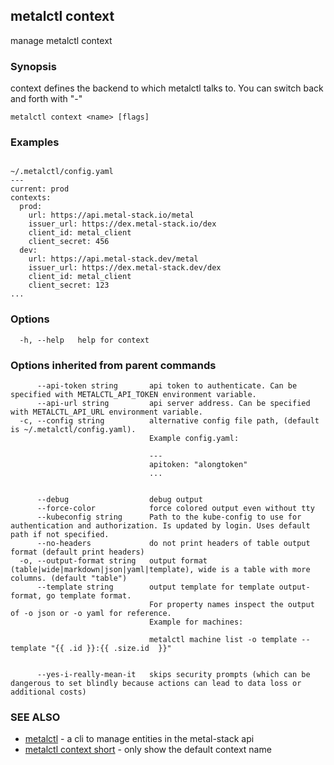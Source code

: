 ## metalctl context

manage metalctl context

### Synopsis

context defines the backend to which metalctl talks to. You can switch back and forth with "-"

```
metalctl context <name> [flags]
```

### Examples

```

~/.metalctl/config.yaml
---
current: prod
contexts:
  prod:
    url: https://api.metal-stack.io/metal
    issuer_url: https://dex.metal-stack.io/dex
    client_id: metal_client
    client_secret: 456
  dev:
    url: https://api.metal-stack.dev/metal
    issuer_url: https://dex.metal-stack.dev/dex
    client_id: metal_client
    client_secret: 123
...

```

### Options

```
  -h, --help   help for context
```

### Options inherited from parent commands

```
      --api-token string       api token to authenticate. Can be specified with METALCTL_API_TOKEN environment variable.
      --api-url string         api server address. Can be specified with METALCTL_API_URL environment variable.
  -c, --config string          alternative config file path, (default is ~/.metalctl/config.yaml).
                               Example config.yaml:
                               
                               ---
                               apitoken: "alongtoken"
                               ...
                               
                               
      --debug                  debug output
      --force-color            force colored output even without tty
      --kubeconfig string      Path to the kube-config to use for authentication and authorization. Is updated by login. Uses default path if not specified.
      --no-headers             do not print headers of table output format (default print headers)
  -o, --output-format string   output format (table|wide|markdown|json|yaml|template), wide is a table with more columns. (default "table")
      --template string        output template for template output-format, go template format.
                               For property names inspect the output of -o json or -o yaml for reference.
                               Example for machines:
                               
                               metalctl machine list -o template --template "{{ .id }}:{{ .size.id  }}"
                               
                               
      --yes-i-really-mean-it   skips security prompts (which can be dangerous to set blindly because actions can lead to data loss or additional costs)
```

### SEE ALSO

* [metalctl](metalctl.md)	 - a cli to manage entities in the metal-stack api
* [metalctl context short](metalctl_context_short.md)	 - only show the default context name

